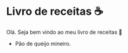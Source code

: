 # Livro de receitas :coffee:

Olá. Seja bem vindo ao meu livro de receitas :wave:

- Pão de queijo mineiro.
